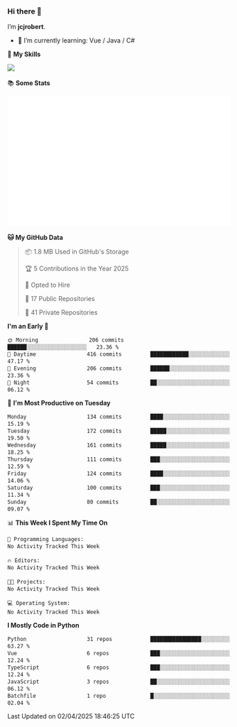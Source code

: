 ### Hi there 👋

I’m **jcjrobert**.

- 🌱 I’m currently learning: Vue / Java / C#

🌟 **My Skills**

![](https://img.shields.io/badge/-Python-3e74a2?style=flat-square&logo=Python&logoColor=fff)

📚 **Some Stats**

![](https://github.com/jcjrobert/github-stats/blob/master/generated/overview.svg)

<!--START_SECTION:waka-->
**🐱 My GitHub Data** 

> 📦 1.8 MB Used in GitHub's Storage 
 > 
> 🏆 5 Contributions in the Year 2025
 > 
> 💼 Opted to Hire
 > 
> 📜 17 Public Repositories 
 > 
> 🔑 41 Private Repositories 
 > 
**I'm an Early 🐤** 

```text
🌞 Morning                206 commits         ██████░░░░░░░░░░░░░░░░░░░   23.36 % 
🌆 Daytime                416 commits         ████████████░░░░░░░░░░░░░   47.17 % 
🌃 Evening                206 commits         ██████░░░░░░░░░░░░░░░░░░░   23.36 % 
🌙 Night                  54 commits          ██░░░░░░░░░░░░░░░░░░░░░░░   06.12 % 
```
📅 **I'm Most Productive on Tuesday** 

```text
Monday                   134 commits         ████░░░░░░░░░░░░░░░░░░░░░   15.19 % 
Tuesday                  172 commits         █████░░░░░░░░░░░░░░░░░░░░   19.50 % 
Wednesday                161 commits         █████░░░░░░░░░░░░░░░░░░░░   18.25 % 
Thursday                 111 commits         ███░░░░░░░░░░░░░░░░░░░░░░   12.59 % 
Friday                   124 commits         ████░░░░░░░░░░░░░░░░░░░░░   14.06 % 
Saturday                 100 commits         ███░░░░░░░░░░░░░░░░░░░░░░   11.34 % 
Sunday                   80 commits          ██░░░░░░░░░░░░░░░░░░░░░░░   09.07 % 
```


📊 **This Week I Spent My Time On** 

```text
💬 Programming Languages: 
No Activity Tracked This Week

🔥 Editors: 
No Activity Tracked This Week

🐱‍💻 Projects: 
No Activity Tracked This Week

💻 Operating System: 
No Activity Tracked This Week
```

**I Mostly Code in Python** 

```text
Python                   31 repos            ████████████████░░░░░░░░░   63.27 % 
Vue                      6 repos             ███░░░░░░░░░░░░░░░░░░░░░░   12.24 % 
TypeScript               6 repos             ███░░░░░░░░░░░░░░░░░░░░░░   12.24 % 
JavaScript               3 repos             ██░░░░░░░░░░░░░░░░░░░░░░░   06.12 % 
Batchfile                1 repo              █░░░░░░░░░░░░░░░░░░░░░░░░   02.04 % 
```




 Last Updated on 02/04/2025 18:46:25 UTC
<!--END_SECTION:waka-->
